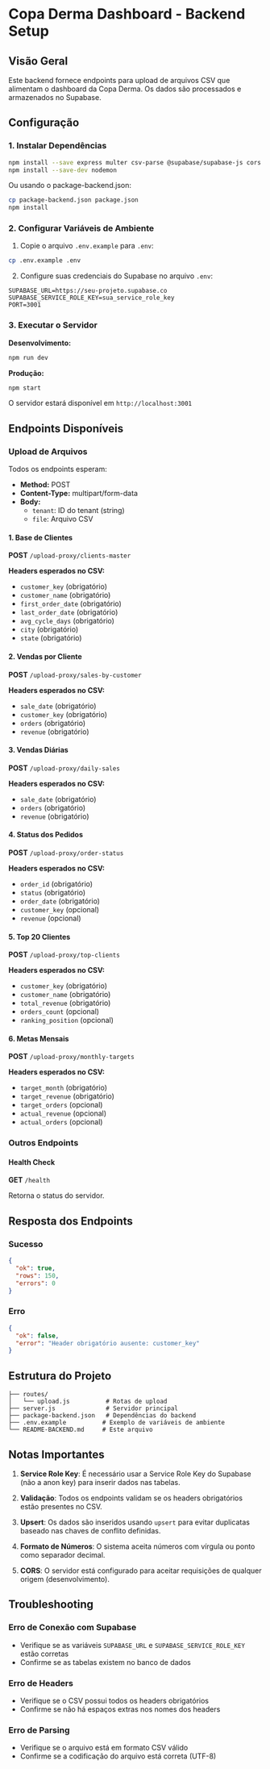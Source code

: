 # Copa Derma Dashboard - Backend Setup

## Visão Geral

Este backend fornece endpoints para upload de arquivos CSV que alimentam o dashboard da Copa Derma. Os dados são processados e armazenados no Supabase.

## Configuração

### 1. Instalar Dependências

```bash
npm install --save express multer csv-parse @supabase/supabase-js cors dotenv
npm install --save-dev nodemon
```

Ou usando o package-backend.json:

```bash
cp package-backend.json package.json
npm install
```

### 2. Configurar Variáveis de Ambiente

1. Copie o arquivo `.env.example` para `.env`:
```bash
cp .env.example .env
```

2. Configure suas credenciais do Supabase no arquivo `.env`:
```env
SUPABASE_URL=https://seu-projeto.supabase.co
SUPABASE_SERVICE_ROLE_KEY=sua_service_role_key
PORT=3001
```

### 3. Executar o Servidor

**Desenvolvimento:**
```bash
npm run dev
```

**Produção:**
```bash
npm start
```

O servidor estará disponível em `http://localhost:3001`

## Endpoints Disponíveis

### Upload de Arquivos

Todos os endpoints esperam:
- **Method:** POST
- **Content-Type:** multipart/form-data
- **Body:** 
  - `tenant`: ID do tenant (string)
  - `file`: Arquivo CSV

#### 1. Base de Clientes
**POST** `/upload-proxy/clients-master`

**Headers esperados no CSV:**
- `customer_key` (obrigatório)
- `customer_name` (obrigatório)
- `first_order_date` (obrigatório)
- `last_order_date` (obrigatório)
- `avg_cycle_days` (obrigatório)
- `city` (obrigatório)
- `state` (obrigatório)

#### 2. Vendas por Cliente
**POST** `/upload-proxy/sales-by-customer`

**Headers esperados no CSV:**
- `sale_date` (obrigatório)
- `customer_key` (obrigatório)
- `orders` (obrigatório)
- `revenue` (obrigatório)

#### 3. Vendas Diárias
**POST** `/upload-proxy/daily-sales`

**Headers esperados no CSV:**
- `sale_date` (obrigatório)
- `orders` (obrigatório)
- `revenue` (obrigatório)

#### 4. Status dos Pedidos
**POST** `/upload-proxy/order-status`

**Headers esperados no CSV:**
- `order_id` (obrigatório)
- `status` (obrigatório)
- `order_date` (obrigatório)
- `customer_key` (opcional)
- `revenue` (opcional)

#### 5. Top 20 Clientes
**POST** `/upload-proxy/top-clients`

**Headers esperados no CSV:**
- `customer_key` (obrigatório)
- `customer_name` (obrigatório)
- `total_revenue` (obrigatório)
- `orders_count` (opcional)
- `ranking_position` (opcional)

#### 6. Metas Mensais
**POST** `/upload-proxy/monthly-targets`

**Headers esperados no CSV:**
- `target_month` (obrigatório)
- `target_revenue` (obrigatório)
- `target_orders` (opcional)
- `actual_revenue` (opcional)
- `actual_orders` (opcional)

### Outros Endpoints

#### Health Check
**GET** `/health`

Retorna o status do servidor.

## Resposta dos Endpoints

### Sucesso
```json
{
  "ok": true,
  "rows": 150,
  "errors": 0
}
```

### Erro
```json
{
  "ok": false,
  "error": "Header obrigatório ausente: customer_key"
}
```

## Estrutura do Projeto

```
├── routes/
│   └── upload.js          # Rotas de upload
├── server.js              # Servidor principal
├── package-backend.json   # Dependências do backend
├── .env.example          # Exemplo de variáveis de ambiente
└── README-BACKEND.md     # Este arquivo
```

## Notas Importantes

1. **Service Role Key**: É necessário usar a Service Role Key do Supabase (não a anon key) para inserir dados nas tabelas.

2. **Validação**: Todos os endpoints validam se os headers obrigatórios estão presentes no CSV.

3. **Upsert**: Os dados são inseridos usando `upsert` para evitar duplicatas baseado nas chaves de conflito definidas.

4. **Formato de Números**: O sistema aceita números com vírgula ou ponto como separador decimal.

5. **CORS**: O servidor está configurado para aceitar requisições de qualquer origem (desenvolvimento).

## Troubleshooting

### Erro de Conexão com Supabase
- Verifique se as variáveis `SUPABASE_URL` e `SUPABASE_SERVICE_ROLE_KEY` estão corretas
- Confirme se as tabelas existem no banco de dados

### Erro de Headers
- Verifique se o CSV possui todos os headers obrigatórios
- Confirme se não há espaços extras nos nomes dos headers

### Erro de Parsing
- Verifique se o arquivo está em formato CSV válido
- Confirme se a codificação do arquivo está correta (UTF-8)
